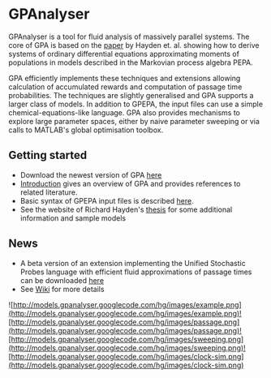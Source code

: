 # GPAnalyser #

GPAnalyser is a tool for fluid analysis of massively parallel systems. The core of GPA is based on the [paper](http://dx.doi.org/10.1016/j.tcs.2010.02.001) by Hayden et. al. showing how to derive systems of ordinary differential equations approximating moments of populations in models described in the Markovian process algebra PEPA.

GPA efficiently implements these techniques and extensions allowing calculation of accumulated rewards and computation of passage time probabilities. The techniques are slightly generalised and GPA supports a larger class of models. In addition to GPEPA, the input files can use a simple chemical-equations-like language. GPA also provides mechanisms to explore large parameter spaces, either by naive parameter sweeping or via calls to MATLAB's global optimisation toolbox.

## Getting started ##
  * Download the newest version of GPA [here](http://gpanalyser.googlecode.com/files/gpa-0.9.2.zip)
  * [Introduction](Introduction.md) gives an overview of GPA and provides references to related literature.
  * Basic syntax of GPEPA input files is described [here](Syntax.md).
  * See the website of Richard Hayden's [thesis](http://www.doc.ic.ac.uk/~rh/thesis) for some additional information and sample models

## News ##
  * A beta version of an extension implementing the Unified Stochastic Probes language with efficient fluid approximations of passage times can be downloaded [here](http://gpanalyser.googlecode.com/files/gpa-0.9.3b-probes.zip)
  * See [Wiki](ExtractingPassageTimes.md) for more details

![http://models.gpanalyser.googlecode.com/hg/images/example.png](http://models.gpanalyser.googlecode.com/hg/images/example.png)![http://models.gpanalyser.googlecode.com/hg/images/passage.png](http://models.gpanalyser.googlecode.com/hg/images/passage.png)![http://models.gpanalyser.googlecode.com/hg/images/sweeping.png](http://models.gpanalyser.googlecode.com/hg/images/sweeping.png)![http://models.gpanalyser.googlecode.com/hg/images/clock-sim.png](http://models.gpanalyser.googlecode.com/hg/images/clock-sim.png)